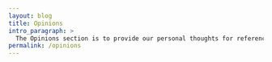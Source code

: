 ```yaml
---
layout: blog
title: Opinions
intro_paragraph: >
  The Opinions section is to provide our personal thoughts for reference on how to run website for ministry, could be a start point to Pastor.
permalink: /opinions
---
```



